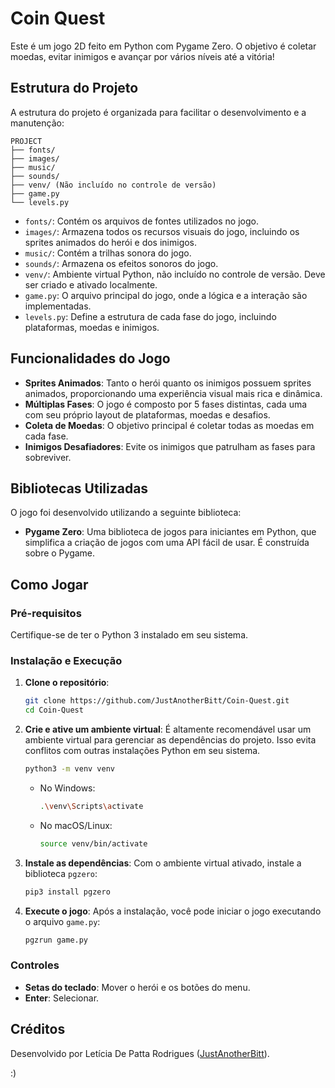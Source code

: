 # Coin Quest

Este é um jogo 2D feito em Python com Pygame Zero.
O objetivo é coletar moedas, evitar inimigos e avançar por vários níveis até a vitória!

## Estrutura do Projeto

A estrutura do projeto é organizada para facilitar o desenvolvimento e a manutenção:

```
PROJECT
├── fonts/
├── images/
├── music/
├── sounds/
├── venv/ (Não incluído no controle de versão)
├── game.py
└── levels.py
```

- `fonts/`: Contém os arquivos de fontes utilizados no jogo.
- `images/`: Armazena todos os recursos visuais do jogo, incluindo os sprites animados do herói e dos inimigos.
- `music/`: Contém a trilhas sonora do jogo.
- `sounds/`: Armazena os efeitos sonoros do jogo.
- `venv/`: Ambiente virtual Python, não incluído no controle de versão. Deve ser criado e ativado localmente.
- `game.py`: O arquivo principal do jogo, onde a lógica e a interação são implementadas.
- `levels.py`: Define a estrutura de cada fase do jogo, incluindo plataformas, moedas e inimigos.

## Funcionalidades do Jogo

- **Sprites Animados**: Tanto o herói quanto os inimigos possuem sprites animados, proporcionando uma experiência visual mais rica e dinâmica.
- **Múltiplas Fases**: O jogo é composto por 5 fases distintas, cada uma com seu próprio layout de plataformas, moedas e desafios.
- **Coleta de Moedas**: O objetivo principal é coletar todas as moedas em cada fase.
- **Inimigos Desafiadores**: Evite os inimigos que patrulham as fases para sobreviver.

## Bibliotecas Utilizadas

O jogo foi desenvolvido utilizando a seguinte biblioteca:

- **Pygame Zero**: Uma biblioteca de jogos para iniciantes em Python, que simplifica a criação de jogos com uma API fácil de usar. É construída sobre o Pygame.

## Como Jogar

### Pré-requisitos

Certifique-se de ter o Python 3 instalado em seu sistema.

### Instalação e Execução

1. **Clone o repositório**:
   ```bash
   git clone https://github.com/JustAnotherBitt/Coin-Quest.git
   cd Coin-Quest
   ```

2. **Crie e ative um ambiente virtual**:
   É altamente recomendável usar um ambiente virtual para gerenciar as dependências do projeto. Isso evita conflitos com outras instalações Python em seu sistema.

   ```bash
   python3 -m venv venv
   ```

   - No Windows:
     ```bash
     .\venv\Scripts\activate
     ```
   - No macOS/Linux:
     ```bash
     source venv/bin/activate
     ```

3. **Instale as dependências**:
   Com o ambiente virtual ativado, instale a biblioteca `pgzero`:

   ```bash
   pip3 install pgzero
   ```

4. **Execute o jogo**:
   Após a instalação, você pode iniciar o jogo executando o arquivo `game.py`:

   ```bash
   pgzrun game.py
   ```

### Controles

- **Setas do teclado**: Mover o herói e os botões do menu.
- **Enter**: Selecionar.

## Créditos

Desenvolvido por Letícia De Patta Rodrigues (<a href="https://github.com/JustAnotherBitt">JustAnotherBitt</a>).

:)
